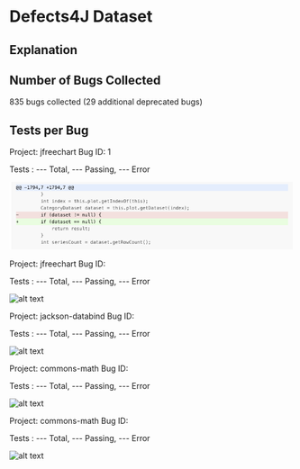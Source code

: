 # Defects4J Dataset

## Explanation

## Number of Bugs Collected

835 bugs collected (29 additional deprecated bugs)

## Tests per Bug

Project: jfreechart
Bug ID: 1

Tests : --- Total, --- Passing, --- Error

![alt text](https://github.com/ShreyaChaudhary1211/CS527-Project/blob/main/images/Defects4J-1.png)


Project: jfreechart
Bug ID: 

Tests : --- Total, --- Passing, --- Error

![alt text](https://github.com/ShreyaChaudhary1211/CS527-Project/blob/main/images/Defects4J-X.png)


Project: jackson-databind
Bug ID: 

Tests : --- Total, --- Passing, --- Error

![alt text](https://github.com/ShreyaChaudhary1211/CS527-Project/blob/main/images/Defects4J-X.png)



Project: commons-math
Bug ID: 

Tests : --- Total, --- Passing, --- Error

![alt text](https://github.com/ShreyaChaudhary1211/CS527-Project/blob/main/images/Defects4J-X.png)




Project: commons-math
Bug ID: 

Tests : --- Total, --- Passing, --- Error

![alt text](https://github.com/ShreyaChaudhary1211/CS527-Project/blob/main/images/Defects4J-X.png)
